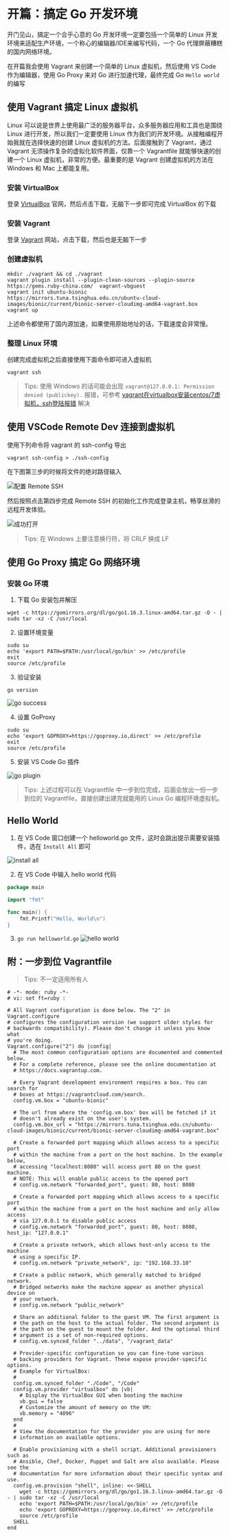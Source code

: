 # 开篇：搞定 Go 开发环境

开门见山，搞定一个合乎心意的 Go 开发环境一定要包括一个简单的 Linux 开发环境来适配生产环境，一个称心的编辑器/IDE来编写代码，一个 Go 代理屏蔽糟糕的国内网络环境。

在开篇我会使用 Vagrant 来创建一个简单的 Linux 虚拟机，然后使用 VS Code 作为编辑器，使用 Go Proxy 来对 Go 进行加速代理，最终完成 Go `Hello world` 的编写

## 使用 Vagrant 搞定 Linux 虚拟机

Linux 可以说是世界上使用最广泛的服务器平台，众多服务器应用和工具也是围绕 Linux 进行开发，所以我们一定要使用 Linux 作为我们的开发环境。从接触编程开始我就在选择快速的创建 Linux 虚拟机的方法。后面接触到了 Vagrant，通过 Vagrant 无须操作复杂的虚拟化软件界面，仅靠一个 Vagrantfile 就能够快速的创建一个 Linux 虚拟机，非常的方便。最重要的是 Vagrant 创建虚拟机的方法在 Windows 和 Mac 上都能复用。

### 安装 VirtualBox

登录 [VirtualBox](https://www.virtualbox.org/) 官网，然后点击下载，无脑下一步即可完成 VirtualBox 的下载

### 安装 Vagrant

登录 [Vagrant](https://www.vagrantup.com/downloads) 网站，点击下载，然后也是无脑下一步

### 创建虚拟机

```shell
mkdir ./vagrant && cd ./vagrant
vagrant plugin install --plugin-clean-sources --plugin-source https://gems.ruby-china.com/  vagrant-vbguest
vagrant init ubuntu-bionic https://mirrors.tuna.tsinghua.edu.cn/ubuntu-cloud-images/bionic/current/bionic-server-cloudimg-amd64-vagrant.box
vagrant up
```

上述命令都使用了国内源加速，如果使用原始地址的话，下载速度会非常慢。

### 整理 Linux 环境

创建完成虚拟机之后直接使用下面命令即可进入虚拟机

```shell
vagrant ssh 
```

> Tips: 使用 Windows 的话可能会出现 `vagrant@127.0.0.1: Permission denied (publickey).` 报错，可参考 [vagrant在virtualbox安装centos/7虚拟机，ssh登陆报错](https://blog.csdn.net/u010886217/article/details/91462648) 解决

## 使用 VSCode Remote Dev 连接到虚拟机

使用下列命令将 vagrant 的 ssh-config 导出

```shell
vagrant ssh-config > ./ssh-config

```

在下图第三步的时候将文件的绝对路径输入

![配置 Remote SSH](./img/remote.ssh.png)

然后按照点击第四步完成 Remote SSH 的初始化工作完成登录主机，畅享丝滑的远程开发体验。

![成功打开](./img/remote.ssh.success.png)

>Tips: 在 Windows 上要注意换行符，将 CRLF 换成 LF
## 使用 Go Proxy 搞定 Go 网络环境

### 安装 Go 环境

1. 下载 Go 安装包并解压

```shell
wget -c https://gomirrors.org/dl/go/go1.16.3.linux-amd64.tar.gz -O - | sudo tar -xz -C /usr/local
```

2. 设置环境变量

```shell
sudo su
echo 'export PATH=$PATH:/usr/local/go/bin' >> /etc/profile
exit
source /etc/profile
```

3. 验证安装

```shell
go version
```

![go success](./img/go-success.png)


4. 设置 GoProxy

```shell
sudo su
echo 'export GOPROXY=https://goproxy.io,direct' >> /etc/profile
exit
source /etc/profile
```

5. 安装 VS Code Go 插件

![go plugin](./img/go-plugin.png)


> Tips: 上述过程可以在 Vagrantfile 中一步到位完成，后面会放出一份一步到位的 Vagrantfile，直接创建出建完就能用的 Linux Go 编程环境虚拟机。

## Hello World

1. 在 VS Code 窗口创建一个 helloworld.go 文件，这时会跳出提示需要安装插件，选在 `Install All` 即可

![install all](./img/go-plugin2.png)

2. 在 VS Code 中输入 hello world 代码

```go
package main

import "fmt"

func main() {
	fmt.Printf("Hello, World\n")
}
```

3. `go run helloworld.go`
![hello world](./img/helloworld.png)

## 附：一步到位 Vagrantfile

>Tips: 不一定适用所有人

``` vagrantfile
# -*- mode: ruby -*-
# vi: set ft=ruby :

# All Vagrant configuration is done below. The "2" in Vagrant.configure
# configures the configuration version (we support older styles for
# backwards compatibility). Please don't change it unless you know what
# you're doing.
Vagrant.configure("2") do |config|
  # The most common configuration options are documented and commented below.
  # For a complete reference, please see the online documentation at
  # https://docs.vagrantup.com.

  # Every Vagrant development environment requires a box. You can search for
  # boxes at https://vagrantcloud.com/search.
  config.vm.box = "ubuntu-bionic"

  # The url from where the 'config.vm.box' box will be fetched if it
  # doesn't already exist on the user's system.
  config.vm.box_url = "https://mirrors.tuna.tsinghua.edu.cn/ubuntu-cloud-images/bionic/current/bionic-server-cloudimg-amd64-vagrant.box"

  # Create a forwarded port mapping which allows access to a specific port
  # within the machine from a port on the host machine. In the example below,
  # accessing "localhost:8080" will access port 80 on the guest machine.
  # NOTE: This will enable public access to the opened port
  # config.vm.network "forwarded_port", guest: 80, host: 8080

  # Create a forwarded port mapping which allows access to a specific port
  # within the machine from a port on the host machine and only allow access
  # via 127.0.0.1 to disable public access
  # config.vm.network "forwarded_port", guest: 80, host: 8080, host_ip: "127.0.0.1"

  # Create a private network, which allows host-only access to the machine
  # using a specific IP.
  # config.vm.network "private_network", ip: "192.168.33.10"

  # Create a public network, which generally matched to bridged network.
  # Bridged networks make the machine appear as another physical device on
  # your network.
  # config.vm.network "public_network"

  # Share an additional folder to the guest VM. The first argument is
  # the path on the host to the actual folder. The second argument is
  # the path on the guest to mount the folder. And the optional third
  # argument is a set of non-required options.
  # config.vm.synced_folder "../data", "/vagrant_data"

  # Provider-specific configuration so you can fine-tune various
  # backing providers for Vagrant. These expose provider-specific options.
  # Example for VirtualBox:
  #
  config.vm.synced_folder "./Code", "/Code"
  config.vm.provider "virtualbox" do |vb|
    # Display the VirtualBox GUI when booting the machine
    vb.gui = false
    # Customize the amount of memory on the VM:
    vb.memory = "4096"
  end
  #
  # View the documentation for the provider you are using for more
  # information on available options.

  # Enable provisioning with a shell script. Additional provisioners such as
  # Ansible, Chef, Docker, Puppet and Salt are also available. Please see the
  # documentation for more information about their specific syntax and use.
  config.vm.provision "shell", inline: <<-SHELL
    wget -c https://gomirrors.org/dl/go/go1.16.3.linux-amd64.tar.gz -O - | sudo tar -xz -C /usr/local
    echo 'export PATH=$PATH:/usr/local/go/bin' >> /etc/profile
    echo 'export GOPROXY=https://goproxy.io,direct' >> /etc/profile
    source /etc/profile
  SHELL
end
```